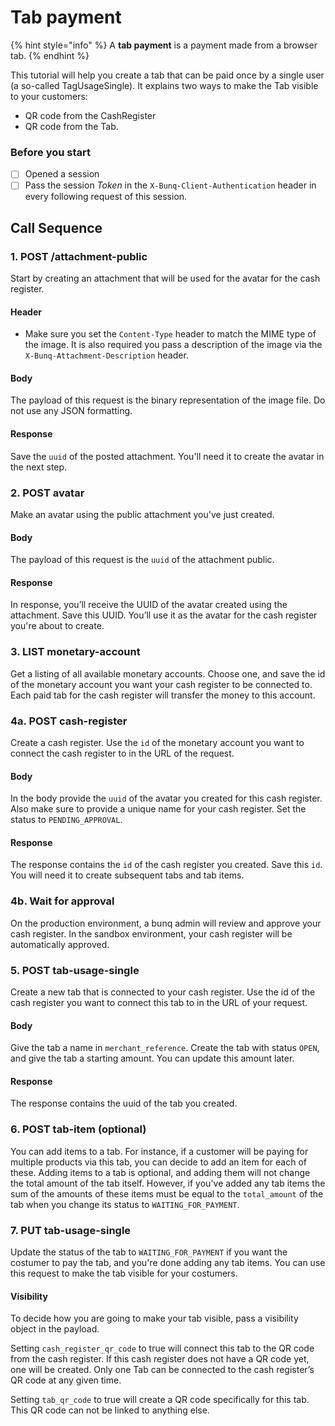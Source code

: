 # Tab payment

{% hint style="info" %}
A **tab payment** is a payment made from a browser tab. 
{% endhint %}

This tutorial will help you create a tab that can be paid once by a single user \(a so-called TagUsageSingle\). It explains two ways to make the Tab visible to your customers:

* QR code from the CashRegister
* QR code from the Tab.

### Before you start

* [ ] Opened a session 
* [ ] Pass the session _Token_ in the `X-Bunq-Client-Authentication` header in every following request of this session.

## Call Sequence

### 1. POST /attachment-public

Start by creating an attachment that will be used for the avatar for the cash register.

#### **Header**

* Make sure you set the `Content-Type` header to match the MIME type of the image. It is also required you pass a description of the image via the `X-Bunq-Attachment-Description` header.

#### **Body**

The payload of this request is the binary representation of the image file. Do not use any JSON formatting.

#### **Response**

Save the `uuid` of the posted attachment. You'll need it to create the avatar in the next step.

### 2. POST avatar

Make an avatar using the public attachment you've just created.

#### **Body**

The payload of this request is the `uuid` of the attachment public.

#### **Response**

In response, you’ll receive the UUID of the avatar created using the attachment. Save this UUID. You’ll use it as the avatar for the cash register you're about to create.

### 3. LIST monetary-account

Get a listing of all available monetary accounts. Choose one, and save the id of the monetary account you want your cash register to be connected to. Each paid tab for the cash register will transfer the money to this account.

### 4a. POST cash-register

Create a cash register. Use the `id` of the monetary account you want to connect the cash register to in the URL of the request.

#### **Body**

In the body provide the `uuid` of the avatar you created for this cash register. Also make sure to provide a unique name for your cash register. Set the status to `PENDING_APPROVAL`.

#### **Response**

The response contains the `id` of the cash register you created. Save this `id`. You will need it to create subsequent tabs and tab items.

### 4b. Wait for approval

On the production environment, a bunq admin will review and approve your cash register. In the sandbox environment, your cash register will be automatically approved.

### 5. POST tab-usage-single

Create a new tab that is connected to your cash register. Use the id of the cash register you want to connect this tab to in the URL of your request.

#### **Body**

Give the tab a name in `merchant_reference`. Create the tab with status `OPEN`, and give the tab a starting amount. You can update this amount later.

#### **Response**

The response contains the uuid of the tab you created.

### 6. POST tab-item \(optional\)

You can add items to a tab. For instance, if a customer will be paying for multiple products via this tab, you can decide to add an item for each of these. Adding items to a tab is optional, and adding them will not change the total amount of the tab itself. However, if you've added any tab items the sum of the amounts of these items must be equal to the `total_amount` of the tab when you change its status to `WAITING_FOR_PAYMENT`.

### 7. PUT tab-usage-single

Update the status of the tab to `WAITING_FOR_PAYMENT` if you want the costumer to pay the tab, and you're done adding any tab items. You can use this request to make the tab visible for your costumers.

#### **Visibility**

To decide how you are going to make your tab visible, pass a visibility object in the payload.

Setting `cash_register_qr_code` to true will connect this tab to the QR code from the cash register. If this cash register does not have a QR code yet, one will be created. Only one Tab can be connected to the cash register’s QR code at any given time.

Setting `tab_qr_code` to true will create a QR code specifically for this tab. This QR code can not be linked to anything else.

